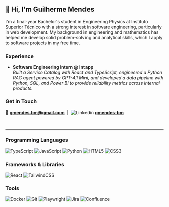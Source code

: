 ## 👋 Hi, I'm Guilherme Mendes

I'm a final-year Bachelor's student in Engineering Physics at Instituto Superior Técnico with a strong interest in software engineering, particularly in web development. My background in engineering and mathematics has helped me develop solid problem-solving and analytical skills, which I apply to software projects in my free time.

### Experience  
-  **Software Engineering Intern @ Intapp**  
   *Built a Service Catalog with React and TypeScript, engineered a Python RAG agent powered by GPT-4.1 Mini, and developed a data pipeline with Python, SQL, and Power BI to provide reliability metrics across internal products.*

### Get in Touch  
:email: [**gmendes.bm@gmail.com**](mailto:gmendes.bm@gmail.com) &nbsp;|&nbsp; ![Linkedin](https://i.sstatic.net/gVE0j.png) [**gmendes-bm**](https://linkedin.com/in/gmendes-bm)

<br>

---

### Programming Languages
![TypeScript](https://img.shields.io/badge/typescript-%23007ACC.svg?style=for-the-badge&logo=typescript&logoColor=white) ![JavaScript](https://img.shields.io/badge/javascript-%23323330.svg?style=for-the-badge&logo=javascript&logoColor=%23F7DF1E) ![Python](https://img.shields.io/badge/python-3670A0?style=for-the-badge&logo=python&logoColor=ffdd54) ![HTML5](https://img.shields.io/badge/html5-%23E34F26.svg?style=for-the-badge&logo=html5&logoColor=white) ![CSS3](https://img.shields.io/badge/css3-%231572B6.svg?style=for-the-badge&logo=css3&logoColor=white)

### Frameworks & Libraries
![React](https://img.shields.io/badge/react-%2320232a.svg?style=for-the-badge&logo=react&logoColor=%2361DAFB) ![TailwindCSS](https://img.shields.io/badge/tailwindcss-%2338B2AC.svg?style=for-the-badge&logo=tailwind-css&logoColor=white)

### Tools
![Docker](https://img.shields.io/badge/docker-%230db7ed.svg?style=for-the-badge&logo=docker&logoColor=white) ![Git](https://img.shields.io/badge/git-%23F05033.svg?style=for-the-badge&logo=git&logoColor=white) ![Playwright](https://img.shields.io/badge/playwright-%232EAD33.svg?style=for-the-badge&logo=playwright&logoColor=white) ![Jira](https://img.shields.io/badge/jira-%230A0FFF.svg?style=for-the-badge&logo=jira&logoColor=white) ![Confluence](https://img.shields.io/badge/confluence-%23172BF4.svg?style=for-the-badge&logo=confluence&logoColor=white)



<!-- Created with GPRM ( https://gprm.itsvg.in ) -->
